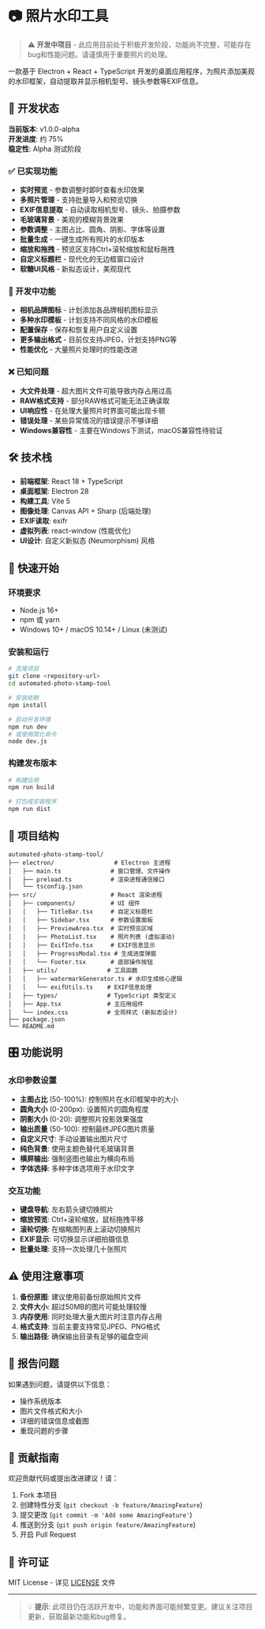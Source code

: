 # 📷 照片水印工具

> ⚠️ **开发中项目** - 此应用目前处于积极开发阶段，功能尚不完整，可能存在bug和性能问题。请谨慎用于重要照片的处理。

一款基于 Electron + React + TypeScript 开发的桌面应用程序，为照片添加美观的水印框架，自动提取并显示相机型号、镜头参数等EXIF信息。

## 🚧 开发状态

**当前版本**: v1.0.0-alpha  
**开发进度**: 约 75%  
**稳定性**: Alpha 测试阶段

### ✅ 已实现功能

- **实时预览** - 参数调整时即时查看水印效果
- **多照片管理** - 支持批量导入和预览切换
- **EXIF信息提取** - 自动读取相机型号、镜头、拍摄参数
- **毛玻璃背景** - 美观的模糊背景效果
- **参数调整** - 主图占比、圆角、阴影、字体等设置
- **批量生成** - 一键生成所有照片的水印版本
- **缩放和拖拽** - 预览区支持Ctrl+滚轮缩放和鼠标拖拽
- **自定义标题栏** - 现代化的无边框窗口设计
- **软糖UI风格** - 新拟态设计，美观现代

### 🚧 开发中功能

- **相机品牌图标** - 计划添加各品牌相机图标显示
- **多种水印模板** - 计划支持不同风格的水印模板
- **配置保存** - 保存和恢复用户自定义设置
- **更多输出格式** - 目前仅支持JPEG，计划支持PNG等
- **性能优化** - 大量照片处理时的性能改进

### ❌ 已知问题

- **大文件处理** - 超大图片文件可能导致内存占用过高
- **RAW格式支持** - 部分RAW格式可能无法正确读取
- **UI响应性** - 在处理大量照片时界面可能出现卡顿
- **错误处理** - 某些异常情况的错误提示不够详细
- **Windows兼容性** - 主要在Windows下测试，macOS兼容性待验证

## 🛠️ 技术栈

- **前端框架**: React 18 + TypeScript
- **桌面框架**: Electron 28  
- **构建工具**: Vite 5
- **图像处理**: Canvas API + Sharp (后端处理)
- **EXIF读取**: exifr
- **虚拟列表**: react-window (性能优化)
- **UI设计**: 自定义新拟态 (Neumorphism) 风格

## 🚀 快速开始

### 环境要求

- Node.js 16+ 
- npm 或 yarn
- Windows 10+ / macOS 10.14+ / Linux (未测试)

### 安装和运行

```bash
# 克隆项目
git clone <repository-url>
cd automated-photo-stamp-tool

# 安装依赖
npm install

# 启动开发环境
npm run dev
# 或使用简化命令
node dev.js
```

### 构建发布版本

```bash
# 构建应用
npm run build

# 打包成安装程序
npm run dist
```

## 📁 项目结构

```
automated-photo-stamp-tool/
├── electron/                 # Electron 主进程
│   ├── main.ts              # 窗口管理、文件操作
│   ├── preload.ts           # 渲染进程通信接口
│   └── tsconfig.json
├── src/                     # React 渲染进程
│   ├── components/          # UI 组件
│   │   ├── TitleBar.tsx     # 自定义标题栏
│   │   ├── Sidebar.tsx      # 参数设置面板  
│   │   ├── PreviewArea.tsx  # 实时预览区域
│   │   ├── PhotoList.tsx    # 照片列表 (虚拟滚动)
│   │   ├── ExifInfo.tsx     # EXIF信息显示
│   │   ├── ProgressModal.tsx # 生成进度弹窗
│   │   └── Footer.tsx       # 底部操作按钮
│   ├── utils/              # 工具函数
│   │   ├── watermarkGenerator.ts # 水印生成核心逻辑
│   │   └── exifUtils.ts    # EXIF信息处理
│   ├── types/              # TypeScript 类型定义
│   ├── App.tsx             # 主应用组件
│   └── index.css           # 全局样式 (新拟态设计)
├── package.json
└── README.md
```

## 🎛️ 功能说明

### 水印参数设置

- **主图占比** (50-100%): 控制照片在水印框架中的大小
- **圆角大小** (0-200px): 设置照片的圆角程度  
- **阴影大小** (0-20): 调整照片投影效果强度
- **输出质量** (50-100): 控制最终JPEG图片质量
- **自定义尺寸**: 手动设置输出图片尺寸
- **纯色背景**: 使用主题色替代毛玻璃背景
- **横屏输出**: 强制竖图也输出为横向布局
- **字体选择**: 多种字体选项用于水印文字

### 交互功能

- **键盘导航**: 左右箭头键切换照片
- **缩放预览**: Ctrl+滚轮缩放，鼠标拖拽平移  
- **滚轮切换**: 在缩略图列表上滚动切换照片
- **EXIF显示**: 可切换显示详细拍摄信息
- **批量处理**: 支持一次处理几十张照片

## ⚠️ 使用注意事项

1. **备份原图**: 建议使用前备份原始照片文件
2. **文件大小**: 超过50MB的图片可能处理较慢
3. **内存使用**: 同时处理大量大图片时注意内存占用
4. **格式支持**: 当前主要支持常见JPEG、PNG格式
5. **输出路径**: 确保输出目录有足够的磁盘空间

## 🐛 报告问题

如果遇到问题，请提供以下信息：

- 操作系统版本
- 图片文件格式和大小  
- 详细的错误信息或截图
- 重现问题的步骤

## 🤝 贡献指南

欢迎贡献代码或提出改进建议！请：

1. Fork 本项目
2. 创建特性分支 (`git checkout -b feature/AmazingFeature`)
3. 提交更改 (`git commit -m 'Add some AmazingFeature'`)
4. 推送到分支 (`git push origin feature/AmazingFeature`)
5. 开启 Pull Request

## 📄 许可证

MIT License - 详见 [LICENSE](LICENSE) 文件

---

> 💡 **提示**: 此项目仍在活跃开发中，功能和界面可能频繁变更。建议关注项目更新，获取最新功能和bug修复。
